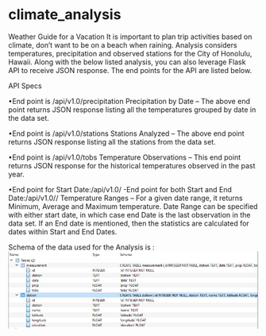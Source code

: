 # climate_analysis
Weather Guide for a Vacation
It is important to plan trip activities based on climate, don’t want to be on a beach when raining. Analysis considers temperatures, precipitation and observed stations for the City of Honolulu, Hawaii. Along with the below listed analysis, you can also leverage Flask API to receive JSON response. The end points for the API are listed below.
 
API Specs

•End point is /api/v1.0/precipitation
Precipitation by Date – The above end point returns JSON response listing all the temperatures grouped by date in the data set.

•End point is /api/v1.0/stations
Stations Analyzed – The above end point returns JSON response listing all the stations from the data set. 

•End point is /api/v1.0/tobs
Temperature Observations – This end point returns JSON response for the historical temperatures observed in the past year.

•End point for Start Date:/api/v1.0/<start>
-End point for both Start and End Date:/api/v1.0/<start>/<end>
Temperature Ranges – For a given date range, it returns Minimum, Average and Maximum temperature. Date Range can be specified with either start date, in which case end Date is the last observation in the data set. If an End date is mentioned, then the statistics are calculated for dates within Start and End Dates.
    
Schema of the data used for the Analysis is :
![schema](images/schema.png)



